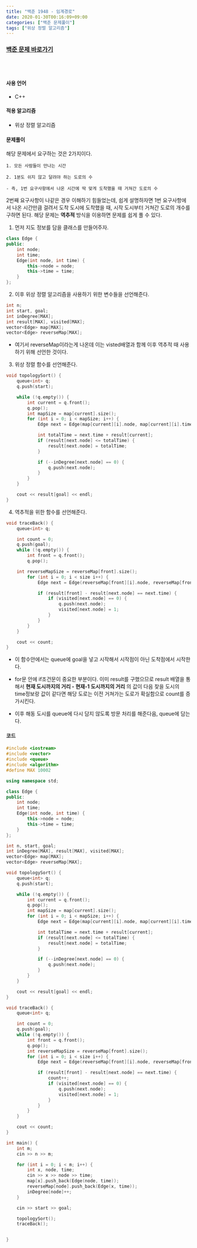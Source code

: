 ```yaml
---
title: "백준 1948 - 임계경로"
date: 2020-01-30T00:16:09+09:00
categories: ["백준 문제풀이"]
tags: ["위상 정렬 알고리즘"]  
---
```


### [백준 문제 바로가기](https://www.acmicpc.net/problem/1948)
<br>
<br>


#### 사용 언어

- C++


#### 적용 알고리즘

- 위상 정렬 알고리즘



#### 문제풀이

해당 문제에서 요구하는 것은 2가지이다.

~~~
1. 모든 사람들이 만나는 시간

2. 1분도 쉬지 않고 달려야 하는 도로의 수

- 즉, 1번 요구사항에서 나온 시간에 딱 맞게 도착했을 때 거쳐간 도로의 수
~~~

2번째 요구사항이 나같은 경우 이해하기 힘들었는데, 쉽게 설명하자면 1번 요구사항에서 나온 시간만큼 걸려서 도착 도시에 도착했을 때, 시작 도시부터 거쳐간 도로의 개수를 구하면 된다. 해당 문제는 **역추적** 방식을 이용하면 문제를 쉽게 풀 수 있다.

1. 먼저 지도 정보를 담을 클래스를 만들어주자.

~~~c++
class Edge {
public:
	int node;
	int time;
	Edge(int node, int time) {
		this->node = node;
		this->time = time;
	}
};
~~~

2. 이후 위상 정렬 알고리즘을 사용하기 위한 변수들을 선언해준다.

~~~c++
int n;
int start, goal;
int inDegree[MAX];
int result[MAX], visited[MAX];
vector<Edge> map[MAX];
vector<Edge> reverseMap[MAX];
~~~

- 여기서 reverseMap이라는게 나온데 이는 visted배열과 함께 이후 역추적 때 사용하기 위해 선언한 것이다.

3. 위상 정렬 함수를 선언해준다.

~~~c++
void topologySort() {
	queue<int> q;
	q.push(start);

	while (!q.empty()) {
		int current = q.front();
		q.pop();
		int mapSize = map[current].size();
		for (int i = 0; i < mapSize; i++) {
			Edge next = Edge(map[current][i].node, map[current][i].time);

			int totalTime = next.time + result[current];
			if (result[next.node] <= totalTime) {
				result[next.node] = totalTime;
			}

			if (--inDegree[next.node] == 0) {
				q.push(next.node);
			}
		}
	}

	cout << result[goal] << endl;
}
~~~

4. 역추적을 위한 함수를 선언해준다.

~~~c++
void traceBack() {
	queue<int> q;

	int count = 0;
	q.push(goal);
	while (!q.empty()) {
		int front = q.front();
		q.pop();

    int reverseMapSize = reverseMap[front].size();
		for (int i = 0; i < size i++) {
			Edge next = Edge(reverseMap[front][i].node, reverseMap[front][i].time);

			if (result[front] - result[next.node] == next.time) {
				if (visited[next.node] == 0) {
					q.push(next.node);
					visited[next.node] = 1;
				}
			}
		}
	}

	cout << count;
}
~~~

- 이 함수안에서는 queue에 goal을 넣고 시작해서 시작점이 아닌 도착점에서 시작한다.

- for문 안에 if조건문이 중요한 부분이다. 이미 result를 구했으므로 result 배열을 통해서 **현재 도시까지의 거리 - 현재-1 도시까지의 거리** 의 값이 다음 찾을 도시의 time정보랑 값이 같다면 해당 도로는 이전 거쳐가는 도로가 확실함으로 count를 증가시킨다.

- 이후 해동 도시를 queue에 다시 담지 않도록 방문 처리를 해준다음, queue에 담는다.

#### 코드

~~~c++
#include <iostream>
#include <vector>
#include <queue>
#include <algorithm>
#define MAX 10002

using namespace std;

class Edge {
public:
	int node;
	int time;
	Edge(int node, int time) {
		this->node = node;
		this->time = time;
	}
};

int n, start, goal;
int inDegree[MAX], result[MAX], visited[MAX];
vector<Edge> map[MAX];
vector<Edge> reverseMap[MAX];

void topologySort() {
	queue<int> q;
	q.push(start);

	while (!q.empty()) {
		int current = q.front();
		q.pop();
		int mapSize = map[current].size();
		for (int i = 0; i < mapSize; i++) {
			Edge next = Edge(map[current][i].node, map[current][i].time);

			int totalTime = next.time + result[current];
			if (result[next.node] <= totalTime) {
				result[next.node] = totalTime;
			}

			if (--inDegree[next.node] == 0) {
				q.push(next.node);
			}
		}
	}

	cout << result[goal] << endl;
}

void traceBack() {
	queue<int> q;

	int count = 0;
	q.push(goal);
	while (!q.empty()) {
		int front = q.front();
		q.pop();
		int reverseMapSize = reverseMap[front].size();
		for (int i = 0; i < size i++) {
			Edge next = Edge(reverseMap[front][i].node, reverseMap[front][i].time);

			if (result[front] - result[next.node] == next.time) {
				count++;
				if (visited[next.node] == 0) {
					q.push(next.node);
					visited[next.node] = 1;
				}
			}
		}
	}

	cout << count;
}

int main() {
	int m;
	cin >> n >> m;

	for (int i = 0; i < m; i++) {
		int x, node, time;
		cin >> x >> node >> time;
		map[x].push_back(Edge(node, time));
		reverseMap[node].push_back(Edge(x, time));
		inDegree[node]++;
	}

	cin >> start >> goal;

	topologySort();
	traceBack();


}
~~~
